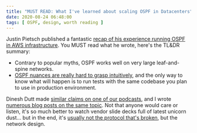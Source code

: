 ```yaml
---
title: "MUST READ: What I've learned about scaling OSPF in Datacenters"
date: 2020-08-24 06:48:00
tags: [ OSPF, design, worth reading ]
---
```

Justin Pietsch published a fantastic 
[recap of his experience running OSPF in AWS infrastructure](https://elegantnetwork.github.io/posts/What-Ive-learned-about-OSPF/). You MUST read what he wrote, here's the TL&DR summary:

* Contrary to popular myths, OSPF works well on very large leaf-and-spine networks.
* [OSPF nuances are really hard to grasp intuitively](https://blog.ipspace.net/2018/04/is-ospf-unpredictable-or-just-unexpected.html), and the only way to know what will happen is to run tests with the same codebase you plan to use in production environment.

Dinesh Dutt made [similar claims on one of our podcasts](https://blog.ipspace.net/2018/08/is-bgp-good-enough-with-dinesh-dutt-on.html), and I wrote [numerous blog posts on the same topic](/series/dcbgp.html). Not that anyone would care or listen, it's so much better to watch vendor slide decks full of latest unicorn dust... but in the end, it's [usually not the protocol that's broken](https://blog.ipspace.net/2018/05/is-ospf-or-is-is-good-enough-for-my.html), but the network design.